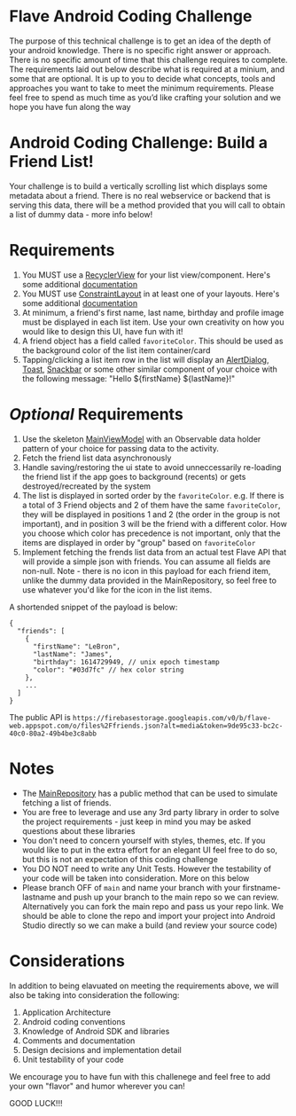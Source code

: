 # Flave Android Coding Challenge


The purpose of this technical challenge is to get an idea of the depth of your android knowledge. There is no specific right answer or approach. There is no specific amount of time that this challenge requires to complete. The requirements laid out below describe what is required at a minium, and some that are optional. It is up to you to decide what concepts, tools and approaches you want to take to meet the minimum requirements. Please feel free to spend as much time as you’d like crafting your solution and we hope you have fun along the way

# Android Coding Challenge: Build a Friend List!

Your challenge is to build a vertically scrolling list which displays some metadata about a friend. There is no real webservice or backend that is serving this data, there will be a method provided that you will call to obtain a list of dummy data - more info below!

# Requirements

1. You MUST use a [RecyclerView](https://developer.android.com/reference/kotlin/androidx/recyclerview/widget/RecyclerView) for your list view/component. Here's some additional [documentation](https://developer.android.com/guide/topics/ui/layout/recyclerview)
2. You MUST use [ConstraintLayout](https://developer.android.com/reference/androidx/constraintlayout/widget/ConstraintLayout) in at least one of your layouts. Here's some additional [documentation](https://developer.android.com/training/constraint-layout)
3. At minimum, a friend's first name, last name, birthday and profile image must be displayed in each list item. Use your own creativity on how you would like to design this UI, have fun with it!
4. A friend object has a field called `favoriteColor`. This should be used as the background color of the list item container/card
5. Tapping/clicking a list item row in the list will display an [AlertDialog](https://developer.android.com/reference/android/app/AlertDialog), [Toast](https://developer.android.com/reference/android/widget/Toast), [Snackbar](https://developer.android.com/reference/com/google/android/material/snackbar/Snackbar) or some other similar component of your choice with the following message: "Hello ${firstName} ${lastName}!"

# *Optional* Requirements

1. Use the skeleton [MainViewModel](https://github.com/flaveapp/flave-android-challenge/blob/main/app/src/main/java/com/flaveapp/friendslist/MainViewModel.kt) with an Observable data holder pattern of your choice for passing data to the activity. 
2. Fetch the friend list data asynchronously
3. Handle saving/restoring the ui state to avoid unneccessarily re-loading the friend list if the app goes to background (recents) or gets destroyed/recreated by the system 
4. The list is displayed in sorted order by the `favoriteColor`. e.g. If there is a total of 3 Friend objects and 2 of them have the same `favoriteColor`, they will be displayed in positions 1 and 2 (the order in the group is not important), and in position 3 will be the friend with a different color. How you choose which color has precedence is not important, only that the items are displayed in order by "group" based on `favoriteColor`
5. Implement fetching the frends list data from an actual test Flave API that will provide a simple json with friends. You can assume all fields are non-null. Note - there is no icon in this payload for each friend item, unlike the dummy data provided in the MainRepository, so feel free to use whatever you'd like for the icon in the list items.

A shortended snippet of the payload is below:

```
{
  "friends": [
    {
      "firstName": "LeBron",
      "lastName": "James",
      "birthday": 1614729949, // unix epoch timestamp
      "color": "#03d7fc" // hex color string
    },
    ...
  ]
}
```
The public API is `https://firebasestorage.googleapis.com/v0/b/flave-web.appspot.com/o/files%2Ffriends.json?alt=media&token=9de95c33-bc2c-40c0-80a2-49b4be3c8abb`

# Notes

* The [MainRepository](https://github.com/flaveapp/flave-android-challenge/blob/main/app/src/main/java/com/flaveapp/friendslist/MainRepository.kt) has a public method that can be used to simulate fetching a list of friends. 
* You are free to leverage and use any 3rd party library in order to solve the project requirements - just keep in mind you may be asked questions about these libraries
* You don't need to concern yourself with styles, themes, etc. If you would like to put in the extra effort for an elegant UI feel free to do so, but this is not an expectation of this coding challenge
* You DO NOT need to write any Unit Tests. However the testability of your code will be taken into consideration. More on this below
* Please branch OFF of `main` and name your branch with your firstname-lastname and push up your branch to the main repo so we can review. Alternatively you can fork the main repo and pass us your repo link. We should be able to clone the repo and import your project into Android Studio directly so we can make a build (and review your source code)

# Considerations

In addition to being elavuated on meeting the requirements above, we will also be taking into consideration the following:

1. Application Architecture
2. Android coding conventions
3. Knowledge of Android SDK and libraries
4. Comments and documentation
5. Design decisions and implementation detail
6. Unit testability of your code

We encourage you to have fun with this challenege and feel free to add your own "flavor" and humor wherever you can!

GOOD LUCK!!!
